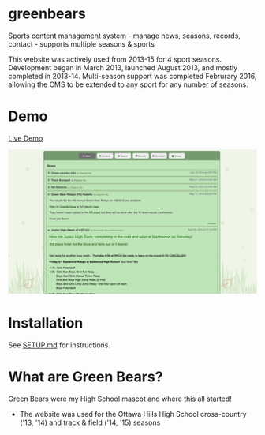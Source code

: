 # greenbears
Sports content management system - manage news, seasons, records, contact - supports multiple seasons &amp; sports

This website was actively used from 2013-15 for 4 sport seasons. Development began in March 2013, launched August 2013, and mostly completed in 2013-14. Multi-season support was completed Februrary 2016, allowing the CMS to be extended to any sport for any number of seasons.

# Demo
[Live Demo](http://wustep.me/gb/)

![gbcms pic](https://github.com/wustep/greenbears/blob/master/gbcms.png "gbcms pic")

# Installation
See [SETUP.md](https://github.com/wustep/greenbears/blob/master/gbcms-setup/SETUP.md) for instructions.

# What are Green Bears?
Green Bears were my High School mascot and where this all started!
- The website was used for the Ottawa Hills High School cross-country ('13, '14) and track & field ('14, '15) seasons
